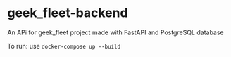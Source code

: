 # geek_fleet-backend
An APi for geek_fleet project made with FastAPI and PostgreSQL database

To run:
use ```docker-compose up --build ```